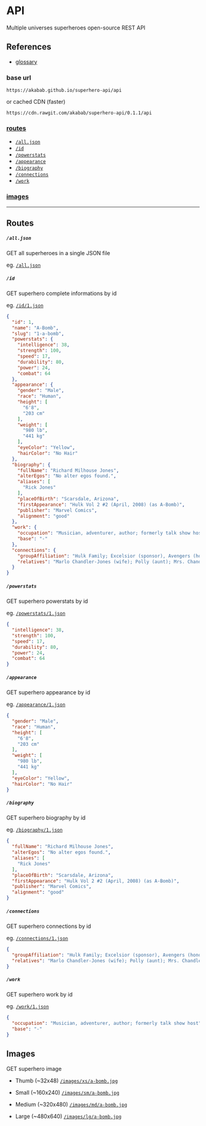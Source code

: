 
# API

Multiple universes superheroes open-source REST API

## References
- [glossary](glossary.md)

### base url
`https://akabab.github.io/superhero-api/api`

or cached CDN (faster)

`https://cdn.rawgit.com/akabab/superhero-api/0.1.1/api`


### [routes](#routes-1)
- [`/all.json`](#alljson)
- [`/id`](#id)
- [`/powerstats`](#powerstats)
- [`/appearance`](#appearance)
- [`/biography`](#biography)
- [`/connections`](#connections)
- [`/work`](#work)

### [images](#images-1)

----

## Routes

##### `/all.json`
GET all superheroes in a single JSON file

eg. [`/all.json`](https://cdn.rawgit.com/akabab/superhero-api/0.1.1/api/all.json)

##### `/id`
GET superhero complete informations by id

eg. [`/id/1.json`](https://cdn.rawgit.com/akabab/superhero-api/0.1.1/api/id/1.json)
```json
{
  "id": 1,
  "name": "A-Bomb",
  "slug": "1-a-bomb",
  "powerstats": {
    "intelligence": 38,
    "strength": 100,
    "speed": 17,
    "durability": 80,
    "power": 24,
    "combat": 64
  },
  "appearance": {
    "gender": "Male",
    "race": "Human",
    "height": [
      "6'8",
      "203 cm"
    ],
    "weight": [
      "980 lb",
      "441 kg"
    ],
    "eyeColor": "Yellow",
    "hairColor": "No Hair"
  },
  "biography": {
    "fullName": "Richard Milhouse Jones",
    "alterEgos": "No alter egos found.",
    "aliases": [
      "Rick Jones"
    ],
    "placeOfBirth": "Scarsdale, Arizona",
    "firstAppearance": "Hulk Vol 2 #2 (April, 2008) (as A-Bomb)",
    "publisher": "Marvel Comics",
    "alignment": "good"
  },
  "work": {
    "occupation": "Musician, adventurer, author; formerly talk show host",
    "base": "-"
  },
  "connections": {
    "groupAffiliation": "Hulk Family; Excelsior (sponsor), Avengers (honorary member); formerly partner of the Hulk, Captain America and Captain Marvel; Teen Brigade; ally of Rom",
    "relatives": "Marlo Chandler-Jones (wife); Polly (aunt); Mrs. Chandler (mother-in-law); Keith Chandler, Ray Chandler, three unidentified others (brothers-in-law); unidentified father (deceased); Jackie Shorr (alleged mother; unconfirmed)"
  }
}
```

##### `/powerstats`
GET superhero powerstats by id

eg. [`/powerstats/1.json`](https://cdn.rawgit.com/akabab/superhero-api/0.1.1/api/powerstats/1.json)
```json
{
  "intelligence": 38,
  "strength": 100,
  "speed": 17,
  "durability": 80,
  "power": 24,
  "combat": 64
}
```

##### `/appearance`
GET superhero appearance by id

eg. [`/appearance/1.json`](https://cdn.rawgit.com/akabab/superhero-api/0.1.1/api/appearance/1.json)
```json
{
  "gender": "Male",
  "race": "Human",
  "height": [
    "6'8",
    "203 cm"
  ],
  "weight": [
    "980 lb",
    "441 kg"
  ],
  "eyeColor": "Yellow",
  "hairColor": "No Hair"
}
```

##### `/biography`
GET superhero biography by id

eg. [`/biography/1.json`](https://cdn.rawgit.com/akabab/superhero-api/0.1.1/api/biography/1.json)
```json
{
  "fullName": "Richard Milhouse Jones",
  "alterEgos": "No alter egos found.",
  "aliases": [
    "Rick Jones"
  ],
  "placeOfBirth": "Scarsdale, Arizona",
  "firstAppearance": "Hulk Vol 2 #2 (April, 2008) (as A-Bomb)",
  "publisher": "Marvel Comics",
  "alignment": "good"
}
```

##### `/connections`
GET superhero connections by id

eg. [`/connections/1.json`](https://cdn.rawgit.com/akabab/superhero-api/0.1.1/api/connections/1.json)
```json
{
  "groupAffiliation": "Hulk Family; Excelsior (sponsor), Avengers (honorary member); formerly partner of the Hulk, Captain America and Captain Marvel; Teen Brigade; ally of Rom",
  "relatives": "Marlo Chandler-Jones (wife); Polly (aunt); Mrs. Chandler (mother-in-law); Keith Chandler, Ray Chandler, three unidentified others (brothers-in-law); unidentified father (deceased); Jackie Shorr (alleged mother; unconfirmed)"
}
```

##### `/work`
GET superhero work by id

eg. [`/work/1.json`](https://cdn.rawgit.com/akabab/superhero-api/0.1.1/api/work/1.json)
```json
{
  "occupation": "Musician, adventurer, author; formerly talk show host",
  "base": "-"
}
```


## Images
GET superhero image

- Thumb (~32x48)
[`/images/xs/a-bomb.jpg`](https://cdn.rawgit.com/akabab/superhero-api/0.1.1/api/images/xs/a-bomb.jpg)

- Small (~160x240)
[`/images/sm/a-bomb.jpg`](https://cdn.rawgit.com/akabab/superhero-api/0.1.1/api/images/sm/a-bomb.jpg)

- Medium (~320x480)
[`/images/md/a-bomb.jpg`](https://cdn.rawgit.com/akabab/superhero-api/0.1.1/api/images/md/a-bomb.jpg)

- Large (~480x640)
[`/images/lg/a-bomb.jpg`](https://cdn.rawgit.com/akabab/superhero-api/0.1.1/api/images/lg/a-bomb.jpg)
